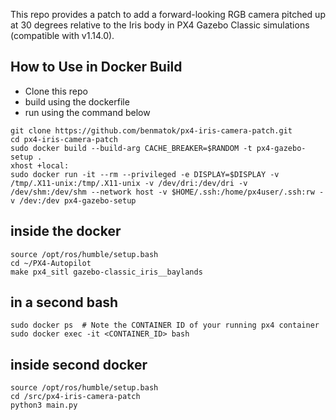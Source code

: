 

This repo provides a patch to add a forward-looking RGB camera pitched up at 30 degrees relative to the Iris body in PX4 Gazebo Classic simulations (compatible with v1.14.0).

## How to Use in Docker Build
- Clone this repo
- build using the dockerfile
- run using the command below
```
git clone https://github.com/benmatok/px4-iris-camera-patch.git
cd px4-iris-camera-patch
sudo docker build --build-arg CACHE_BREAKER=$RANDOM -t px4-gazebo-setup .
xhost +local:
sudo docker run -it --rm --privileged -e DISPLAY=$DISPLAY -v /tmp/.X11-unix:/tmp/.X11-unix -v /dev/dri:/dev/dri -v /dev/shm:/dev/shm --network host -v $HOME/.ssh:/home/px4user/.ssh:rw -v /dev:/dev px4-gazebo-setup
```

## inside the docker
```
source /opt/ros/humble/setup.bash
cd ~/PX4-Autopilot
make px4_sitl gazebo-classic_iris__baylands
```
## in a second bash
```
sudo docker ps  # Note the CONTAINER ID of your running px4 container
sudo docker exec -it <CONTAINER_ID> bash
```

## inside second docker
```
source /opt/ros/humble/setup.bash
cd /src/px4-iris-camera-patch
python3 main.py
```
